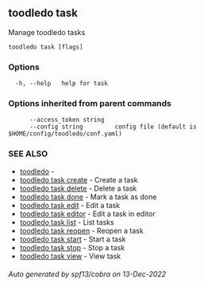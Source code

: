 ## toodledo task

Manage toodledo tasks

```
toodledo task [flags]
```

### Options

```
  -h, --help   help for task
```

### Options inherited from parent commands

```
      --access_token string   
      --config string         config file (default is $HOME/config/toodledo/conf.yaml)
```

### SEE ALSO

* [toodledo](toodledo.md)	 - 
* [toodledo task create](toodledo_task_create.md)	 - Create a task
* [toodledo task delete](toodledo_task_delete.md)	 - Delete a task
* [toodledo task done](toodledo_task_done.md)	 - Mark a task as done
* [toodledo task edit](toodledo_task_edit.md)	 - Edit a task
* [toodledo task editor](toodledo_task_editor.md)	 - Edit a task in editor
* [toodledo task list](toodledo_task_list.md)	 - List tasks
* [toodledo task reopen](toodledo_task_reopen.md)	 - Reopen a task
* [toodledo task start](toodledo_task_start.md)	 - Start a task
* [toodledo task stop](toodledo_task_stop.md)	 - Stop a task
* [toodledo task view](toodledo_task_view.md)	 - View task

###### Auto generated by spf13/cobra on 13-Dec-2022

